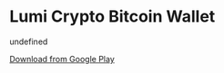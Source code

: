 
# Lumi Crypto Bitcoin Wallet

undefined

[Download from Google Play](https://play.google.com/store/apps/details?id=com.lumiwallet.android)
    